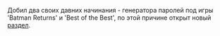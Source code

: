 ﻿Добил два своих давних начинания - генератора паролей под игры 'Batman Returns' и 'Best of the Best', по этой причине открыт новый [раздел](/passgen/).